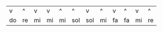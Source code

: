 |   |   |   |   |   |   |   || | | |  |
| --- | --- | --- | --- | --- | -- | --- | -- | -- |  -- | -- | -- |
| v  | ^  | v  | v  | ^  |  ^ |  v | ^ | v | ^ | v |  ^ |
| do | re | mi | mi | mi | sol | sol | mi | fa | fa | mi | re |
